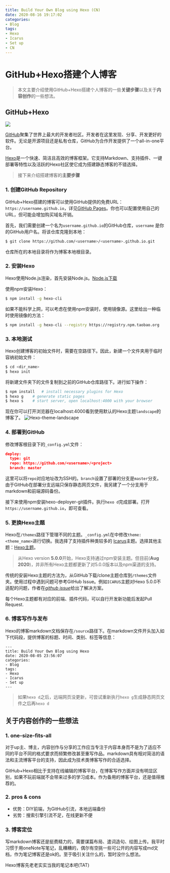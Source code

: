```yaml
---
title: Build Your Own Blog using Hexo (CN)
date: 2020-08-16 19:17:02
categories:
- Blog
tags:
- Hexo
- Icarus
- Set up
- CN
---
```

# GitHub+Hexo搭建个人博客

> 本文主要介绍使用GitHub+Hexo搭建个人博客的一些**关键步骤**以及关于**内容创作**的一些想法。

## GitHub+Hexo
![](http://www.iamwr.com/2017/05/17/GitHub-and-Hexo-build-a-personal-website-detailed-tutorial/cover.png)

[GitHub](https://www.github.com/)聚集了世界上最大的开发者社区。开发者在这里发现、分享、开发更好的软件。无论是开源项目还是私有仓库，GitHub为合作开发提供了一个all-in-one平台。

[Hexo](https://hexo.io/)是一个快速、简洁且高效的博客框架。它支持Markdown、支持插件、一键部署等特性以及活跃的Hexo社区使它成为搭建静态博客的不错选择。

> 接下来介绍搭建博客的**主要步骤**

### 1. 创建GitHub Repository

GitHub+Hexo搭建的博客可以使用GitHub提供的免费URL： `https://username.github.io`，详见[GitHub Pages](https://pages.github.com)。你也可以配置使用自己的URL，但可能会增加购买域名开销。

首先，我们需要创建一个名为`username.github.io`的GitHub仓库，`username` 是你的GitHub用户名。将该仓库克隆到本地：
``` bash
$ git clone https://github.com/<username>/<username>.github.io.git
```
仓库所在的本地目录将作为博客本地根目录。

### 2. 安装Hexo

Hexo使用Node.js渲染，首先安装Node.js。[Node.js下载](https://nodejs.org/en/download/)

使用npm安装Hexo：
``` bash
$ npm install -g hexo-cli
```
如果不能科学上网，可以考虑在使用npm安装时，使用镜像源。这里给出一种临时使用镜像的方法：
``` bash
$ npm install -g hexo-cli --registry https://registry.npm.taobao.org
```

### 3. 本地测试

Hexo创建博客的初始文件时，需要在空路径下。因此，新建一个文件夹用于临时容纳初始文件：
```  bash
$ cd <dir_name>
$ hexo init
```
将新建文件夹下的文件复制到之前的GitHub仓库路径下。进行如下操作：
```  bash
$ npm install	# install necessary plugins for Hexo
$ hexo g	# generate static pages
$ hexo s	# start server, open localhost:4000 with your browser
```
现在你可以打开浏览器在localhost:4000看到使用默认的Hexo主题`landscape`的博客了。
![Hexo-theme-landscape](https://alexsixdegrees.github.io/2018/01/24/hexo-theme/landscape.png)

### 4. 部署到GitHub

修改博客根目录下的`_config.yml`文件：
```  json
deploy:
  type: git
  repo: https://github.com/<username>/<project>
  branch: master
```
这里可以将`repo`对应地址改为SSH的。`branch`设置了部署的分支是`master`分支。由于GitHub在部署分支远端只保存静态网页文件，我另建了一个分支用于markdown和前端源码备份。

接下来使用npm安装hexo-deployer-git插件。执行`hexo d`完成部署。打开`https://username.github.io`，即可查看。

### 5. 更换Hexo主题

Hexo在`/themes`路径下管理不同的主题。`_config.yml`在中修改`theme: <theme_name>`进行切换。我选择了支持插件种类较多的 [Icarus](https://github.com/ppoffice/hexo-theme-icarus)主题。选择其他主题：[Hexo主题](https://hexo.io/themes/index.html)。

> 从Hexo version **5.0.0**开始，Hexo支持通过npm安装主题。但目前(**Aug 2020**)，并非所有Hexo主题都更新了对5.0.0版本以及npm渠道的支持。

传统的安装Hexo主题的方法为，从GitHub下载/clone主题仓库到`/themes`文件夹。使用过程中遇到问题可参考GitHub Issue。例如`ICARUS`主题对Hexo 5.0.0不适配的问题，作者在[*github issue*](https://github.com/ppoffice/hexo-theme-icarus/issues/771)给出了解决方案。

每个Hexo主题都有对应的前端、插件代码，可以自行开发新功能后发起Pull Request.

### 6. 博客写作与发布

Hexo的博客markdown文档保存在`/source`路径下。在markdown文件开头加入如下代码段，提供博客的标题、时间、类别、标签等信息：
```
---
title: Build Your Own Blog using Hexo
date: 2020-08-05 23:56:07
categories:
- Blog
tags:
- Hexo
- Icarus
- Set up
---
```
> 如果`hexo d`之后，远端网页没更新，可尝试重新执行`hexo g`生成静态网页文件之后再`hexo d`

## 关于内容创作的一些想法

### 1. one-size-fits-all
对于up主、博主，内容创作与分享的工作应当专注于内容本身而不是为了适应不同的平台不同的格式要求而频繁修改甚至重写作品。markdown具有相对简洁的语法和主流博客平台的支持，因此成为技术类博客写作的合适选择。

GitHub+Hexo相比于支持在线编辑的博客平台，在博客写作方面并没有明显区别，如果不玩前端就不会带来过多的学习成本。作为备用的博客平台，还是值得推荐的。

### 2. pros & cons
- 优势：DIY前端，为GitHub引流，本地远端备份
- 劣势：搜索引擎引流不足，在线更新不便

### 3. 博客定位
写markdown博客还是挺费精力的，需要谋篇布局、遣词造句、绘图上传。我平时习惯于用oneNote写笔记，乱糟糟的，偶尔有空挑一些可公开的内容写成md文档，作为笔记博客还是ok的。至于吸引关注什么的，暂时没什么想法。

Hexo博客先老老实实当我的笔记本吧(TAT)

